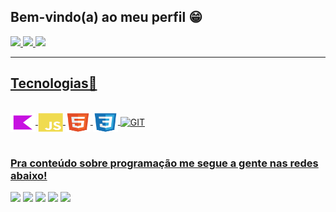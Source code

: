 ## Bem-vindo(a) ao meu perfil  😁

 <div>
   <a href="https://github.com/KauanLucasFL">
   <img height="180em" src="https://github-readme-stats.vercel.app/api?username=KauanLucasFL&show_icons=true&theme=tokyonight&include_all_commits=true&count_private=true"/>

   <a href="https://github.com/KauanLucasFL">
     <img height="180em" src="https://github-readme-stats.vercel.app/api?username=RogerioHenriqueRM&show_icons=true&theme=tokyonight&include_all_commits=true&count_private=true"/>
    
   <img height="180em" src="https://github-readme-stats.vercel.app/api/top-langs/?username=KauanLucasFL&layout=compact&langs_count=6&theme=tokyonight"/>
</div>
    
<hr>
<h2>Tecnologias👾 </h2>
<div style="display: inline_block"><br>
  <img align="center" alt="kotlin" height="30" width="40" src="https://raw.githubusercontent.com/devicons/devicon/master/icons/kotlin/kotlin-plain.svg">
  <img align="center" alt="Js" height="30" width="40" src="https://raw.githubusercontent.com/devicons/devicon/master/icons/javascript/javascript-plain.svg">
  <img align="center" alt="HTML" height="30" width="40" src="https://raw.githubusercontent.com/devicons/devicon/master/icons/html5/html5-original.svg">
  <img align="center" alt="CSS" height="30" width="40" src="https://raw.githubusercontent.com/devicons/devicon/master/icons/css3/css3-original.svg">
  <img align="center" alt="GIT" height="30" width="40" src="https://img.icons8.com/color/48/git.png" >
</div>
 
<br>
 
### Pra conteúdo sobre programação me segue a gente nas redes abaixo!
 
<div> 
  <a href="https://www.youtube.com/" target="_blank"><img src="https://img.shields.io/badge/YouTube-FF0000?style=for-the-badge&logo=youtube&logoColor=white" target="_blank"></a>
  <a href="https://instagram.com/" target="_blank"><img src="https://img.shields.io/badge/-Instagram-%23E4405F?style=for-the-badge&logo=instagram&logoColor=white" target="_blank"></a>
 <a href="https://discord.gg/" target="_blank"><img src="https://img.shields.io/badge/Discord-7289DA?style=for-the-badge&logo=discord&logoColor=white" target="_blank"></a> 
  <a href = "https://mail.google.com/mail/u/0/?tab=kauan.lucxs.fl#sent?compose=DmwnWtDwjRltlWXgWCwTJjGZphZgMkdvRsghczbmkSsfkqLtxXdrwbQQFDfSWgVCJjSNGZjZsVpL"><img src="https://img.shields.io/badge/-Gmail-%23333?style=for-the-badge&logo=gmail&logoColor=white" target="_blank"></a>
  <a href="https://www.linkedin.com/in/kauan-lucas-fernandes-de-lima-a37a12202/" target="_blank"><img src="https://img.shields.io/badge/-LinkedIn-%230077B5?style=for-the-badge&logo=linkedin&logoColor=white" target="_blank"></a>
</div>
